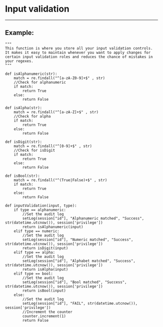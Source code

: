# Input validation
-------

## Example:

    
	"""
	This function is where you store all your input validation controls. 
	It makes it easy to maintain whenever you want to apply changes for 
	certain input validation roles and reduces the chance of mistakes in your regexes.
	"""

	def isAlphanumeric(str):
		match = re.findall("^[a-zA-Z0-9]+$" , str)
		//Check for alphanumeric
		if match:
			return True
		else:
			return False

	def isAlpha(str):
		match = re.findall("^[a-zA-Z]+$" , str)
		//Check for alpha
		if match:
			return True
		else:
			return False

	def isDigit(str):
		match = re.findall("^[0-9]+$" , str)
		//Check for isDigit
		if match:
			return True
		else:
			return False	

	def isBool(str):
	    match = re.findall("^(True|False)+$" , str)
		if match:
	        return True
	    else:
            return False	
    
	def inputValidation(input, type):
	    if type == alphanumeric:
	    	//Set the audit log
	    	setLog(session["id"], "Alphanumeric matched", "Success", str(datetime.utcnow()), session['privilege'])
	    	return isAlphanumeric(input)
	   	elif type == numeric:
	   		//Set the audit log
	   		setLog(session["id"], "Numeric matched", "Success", str(datetime.utcnow()), session['privilege'])
	   		return isDigit(input)
	   	elif type == alpha:
	   		//Set the audit log
	   		setLog(session["id"], "Alphabet matched", "Success", str(datetime.utcnow()), session['privilege'])
	   		return isAlpha(input)
	   	elif type == bool:
	   		//Set the audit log
	   		setLog(session["id"], "Bool matched", "Success", str(datetime.utcnow()), session['privilege'])
	   		return isBool(input)
	   	else:
	   		//Set the audit log
	   		setLog(session["id"], "FAIL", str(datetime.utcnow()), session['privilege'])
	   		//Increment the counter
	    	counter.increment(1)
	   		return False
